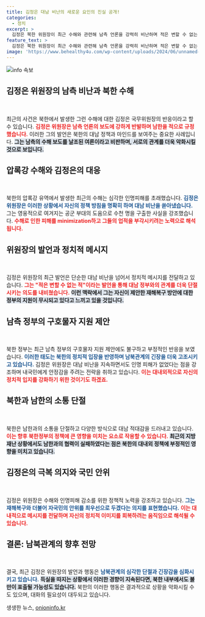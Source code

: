 ```yaml
---
title: 김정은 대남 비난의 새로운 요인의 진실 공개!
categories:
  - 정치
excerpt: >
  김정은 북한 위원장이 최근 수해와 관련해 남측 언론을 강력히 비난하며 적은 변할 수 없는 적이라고 단언했습니다. 대남 비난을 계속하며 지원 제의에 대한 응답은 없을 것이라는 관측이 나옵니다.
feature_text: >
  김정은 북한 위원장이 최근 수해와 관련해 남측 언론을 강력히 비난하며 적은 변할 수 없는 적이라고 단언했습니다. 대남 비난을 계속하며 지원 제의에 대한 응답은 없을 것이라는 관측이 나옵니다.
image: 'https://www.behealthy4u.com/wp-content/uploads/2024/06/unnamed-file.png'
---
```


<p><img src="https://www.behealthy4u.com/wp-content/uploads/2024/06/unnamed-file.png" alt="info 속보" /></p>

<h2 data-ke-size="size26">김정은 위원장의 남측 비난과 북한 수해</h2>

<p data-ke-size="size16">&nbsp;</p>

<p>최근의 사건은 북한에서 발생한 그런 수해에 대한 김정은 국무위원장의 반응이라고 할 수 있습니다. <b><span style="color: #ee2323;">김정은 위원장은 남측 언론의 보도에 강하게 반발하며 남한을 적으로 규정했습니다.</span></b> 이러한 그의 발언은 북한의 대남 정책과 마인드를 보여주는 중요한 사례입니다. <b><span style="background-color: #21538527;">그는 남측의 수해 보도를 날조된 여론이라고 비판하며, 서로의 관계를 더욱 악화시킬 것으로 보입니다.</span></b></p>

<h2 data-ke-size="size26">압록강 수해와 김정은의 대응</h2>

<p data-ke-size="size16">&nbsp;</p>

<p>북한의 압록강 유역에서 발생한 최근의 수해는 심각한 인명피해를 초래했습니다. <b><span style="color: #1a5490;">김정은 위원장은 이러한 상황에서 자신의 정책 방침을 명확히 하며 대남 비난을 쏟아냈습니다.</span></b> 그는 영웅적으로 여겨지는 공군 부대의 도움으로 수천 명을 구출한 사실을 강조했습니다. <b><span style="color: #ee2323;">수해로 인한 피해를 minimization하고 그들의 업적을 부각시키려는 노력으로 해석됩니다.</span></b></p>

<h2 data-ke-size="size26">위원장의 발언과 정치적 메시지</h2>

<p data-ke-size="size16">&nbsp;</p>

<p>김정은 위원장의 최근 발언은 단순한 대남 비난을 넘어서 정치적 메시지를 전달하고 있습니다. <b><span style="color: #ee2323;">그는 "적은 변할 수 없는 적"이라는 발언을 통해 대남 정부와의 관계를 더욱 단절시키는 의도를 내비쳤습니다.</span></b> <b><span style="background-color: #21538527;">이런 맥락에서 그는 자신이 제안한 재해복구 방안에 대한 정부의 지원이 무시되고 있다고 느끼고 있을 것입니다.</span></b></p>

<h2 data-ke-size="size26">남측 정부의 구호물자 지원 제안</h2>

<p data-ke-size="size16">&nbsp;</p>

<p>북한 정부는 최근 남측 정부의 구호물자 지원 제안에도 불구하고 부정적인 반응을 보였습니다. <b><span style="color: #1a5490;">이러한 태도는 북한의 정치적 입장을 반영하며 남북관계의 긴장을 더욱 고조시키고 있습니다.</span></b> 김정은 위원장은 대남 비난을 지속하면서도 인명 피해가 없었다는 점을 강조하며 내국민에게 안정감을 주려는 전략을 취하고 있습니다. <b><span style="color: #ee2323;">이는 대내외적으로 자신의 정치적 입지를 강화하기 위한 것이기도 하겠죠.</span></b></p>

<h2 data-ke-size="size26">북한과 남한의 소통 단절</h2>

<p data-ke-size="size16">&nbsp;</p>

<p>북한은 남한과의 소통을 단절하고 다양한 방식으로 대남 적대감을 드러내고 있습니다. <b><span style="color: #ee2323;">이는 향후 북한정부의 정책에 큰 영향을 미치는 요소로 작용할 수 있습니다.</span></b> <b><span style="background-color: #21538527;">최근의 지방재난 상황에서도 남한과의 협력이 실패하였다는 점은 북한의 대내외 정책에 부정적인 영향을 미치고 있습니다.</span></b></p>

<h2 data-ke-size="size26">김정은의 극복 의지와 국민 안위</h2>

<p data-ke-size="size16">&nbsp;</p>

<p>김정은 위원장은 수해와 인명피해 감소를 위한 정책적 노력을 강조하고 있습니다. <b><span style="color: #1a5490;">그는 재해복구와 더불어 자국민의 안위를 최우선으로 두겠다는 의지를 표현했습니다.</span></b> <b><span style="color: #ee2323;">이는 대내적으로 메시지를 전달하며 자신의 정치적 이미지를 회복하려는 움직임으로 해석될 수 있습니다.</span></b></p>

<h2 data-ke-size="size26">결론: 남북관계의 향후 전망</h2>

<p data-ke-size="size16">&nbsp;</p>

<p>결국, 최근 김정은 위원장의 발언과 행동은 <b><span style="color: #1a5490;">남북관계의 심각한 단절과 긴장감을 심화시키고 있습니다.</span></b> <b><span style="background-color: #21538527;">득실을 따지는 상황에서 이러한 경향이 지속된다면, 북한 내부에서도 불만이 표출될 가능성도 있습니다.</span></b> 북한의 이러한 행동은 결과적으로 상황을 악화시킬 수도 있으며, 대화의 필요성이 대두되고 있습니다.</p>
생생한 뉴스, <a href="https://onioninfo.kr" rel="dofollow">onioninfo.kr</a>


